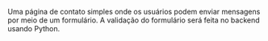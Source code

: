 Uma página de contato simples onde os usuários podem enviar mensagens por meio de um formulário. A validação do formulário será feita no backend usando Python.
